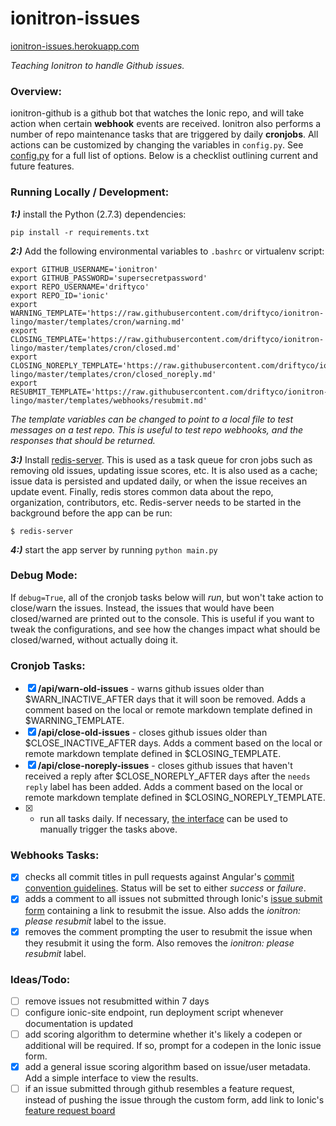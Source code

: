 # ionitron-issues
[ionitron-issues.herokuapp.com](http://ionitron-issues.herokuapp.com/)

*Teaching Ionitron to handle Github issues.*

### Overview:


ionitron-github is a github bot that watches the Ionic repo, and will take action when certain **webhook** events are received. Ionitron also performs a number of repo maintenance tasks that are triggered by daily **cronjobs**. All actions can be customized by changing the variables in `config.py`. See [config.py](https://github.com/driftyco/ionitron-issues/blob/master/config.py) for a full list of options. Below is a checklist outlining current and future features.

### Running Locally / Development:

***1:)*** install the Python (2.7.3) dependencies:
```
pip install -r requirements.txt
```
***2:)*** Add the following environmental variables to `.bashrc` or virtualenv script:
```
export GITHUB_USERNAME='ionitron'
export GITHUB_PASSWORD='supersecretpassword'
export REPO_USERNAME='driftyco'
export REPO_ID='ionic'
export WARNING_TEMPLATE='https://raw.githubusercontent.com/driftyco/ionitron-lingo/master/templates/cron/warning.md'
export CLOSING_TEMPLATE='https://raw.githubusercontent.com/driftyco/ionitron-lingo/master/templates/cron/closed.md'
export CLOSING_NOREPLY_TEMPLATE='https://raw.githubusercontent.com/driftyco/ionitron-lingo/master/templates/cron/closed_noreply.md'
export RESUBMIT_TEMPLATE='https://raw.githubusercontent.com/driftyco/ionitron-lingo/master/templates/webhooks/resubmit.md'
```
*The template variables can be changed to point to a local file to test messages on a test repo. This is useful to test repo webhooks, and the responses that should be returned.*

***3:)*** Install [redis-server](http://redis.io/topics/quickstart). This is used as a task queue for cron jobs such as removing old issues, updating issue scores, etc. It is also used as a cache; issue data is persisted and updated daily, or when the issue receives an update event. Finally, redis stores common data about the repo, organization, contributors, etc. Redis-server needs to be started in the background before the app can be run:
```
$ redis-server
```
***4:)*** start the app server by running `python main.py`


### Debug Mode:
If `debug=True`, all of the cronjob tasks below will *run*, but won't take action to close/warn the issues. Instead, the issues that would have been closed/warned are printed out to the console. This is useful if you want to tweak the configurations, and see how the changes impact what should be closed/warned, without actually doing it.



### Cronjob Tasks:

- [x] **/api/warn-old-issues** - warns github issues older than $WARN_INACTIVE_AFTER days that it will soon be removed. Adds a comment based on the local or remote markdown template defined in $WARNING_TEMPLATE.
- [x] **/api/close-old-issues** - closes github issues older than $CLOSE_INACTIVE_AFTER days. Adds a comment based on the local or remote markdown template defined in $CLOSING_TEMPLATE.
- [x] **/api/close-noreply-issues** - closes github issues that haven't received a reply after $CLOSE_NOREPLY_AFTER days after the `needs reply` label has been added. Adds a comment based on the local or remote markdown template defined in $CLOSING_NOREPLY_TEMPLATE.
- [x] - run all tasks daily. If necessary, [the interface](http://ionitron-issues.herokuapp.com/) can be used to manually trigger the tasks above.

### Webhooks Tasks:

- [x] checks all commit titles in pull requests against Angular's [commit convention guidelines](https://github.com/angular/angular.js/blob/master/CONTRIBUTING.md#commit). Status will be set to either *success* or *failure*.
- [x] adds a comment to all issues not submitted through Ionic's [issue submit form](http://ionicframework.com/submit-issue/) containing a link to resubmit the issue. Also adds the *ionitron: please resubmit* label to the issue.
- [x] removes the comment prompting the user to resubmit the issue when they resubmit it using the form. Also removes the *ionitron: please resubmit* label.

### Ideas/Todo:

- [ ] remove issues not resubmitted within 7 days
- [ ] configure ionic-site endpoint, run deployment script whenever documentation is updated
- [ ] add scoring algorithm to determine whether it's likely a codepen or additional will be required. If so, prompt for a codepen in the Ionic issue form.
- [x] add a general issue scoring algorithm based on issue/user metadata. Add a simple interface to view the results.
- [ ] if an issue submitted through github resembles a feature request, instead of pushing the issue through the custom form, add link to Ionic's [feature request board](https://trello.com/b/nNk2Yq1k/ionic-framework)
